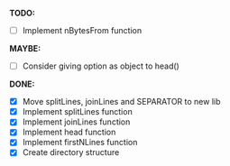 **TODO:**

- [ ] Implement nBytesFrom function

**MAYBE:**

- [ ] Consider giving option as object to head()

**DONE:**

- [x] Move splitLines, joinLines and SEPARATOR to new lib
- [x] Implement splitLines function
- [x] Implement joinLines function
- [x] Implement head function
- [x] Implement firstNLines function
- [x] Create directory structure
